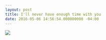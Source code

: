 ```yaml
---
layout: post
title: I'll never have enough time with you
date: 2016-05-06 14:56:54.000000000 -04:00
---
```

![](/content/images/2016/May/ello_optimized_2a2399fe.jpg)
